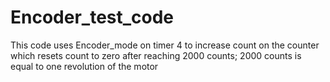 ﻿# Encoder_test_code

This code uses Encoder_mode on timer 4 to increase count on the counter which resets count to zero after reaching 2000 counts;
2000 counts is equal to one revolution of the motor
